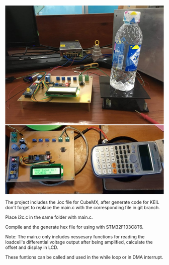 ![alt text](https://github.com/thotranhuu99/Loadcell/blob/master/Loadcell.jpg?raw=true)
![alt text](https://github.com/thotranhuu99/Loadcell/blob/master/Loadcell_img_1.jpg?raw=true) 

The project includes the .ioc file for CubeMX, after generate code for KEIL don't forget to replace the main.c with the corresponding file in git branch.

Place i2c.c in the same folder with main.c.

Compile and the generate hex file for using with STM32F103C8T6.

Note: The main.c only includes nessesary functions for reading the loadcell's differential voltage output after being amplified, calculate the offset and display in LCD.

These funtions can be called and used in the while loop or in DMA interrupt.
